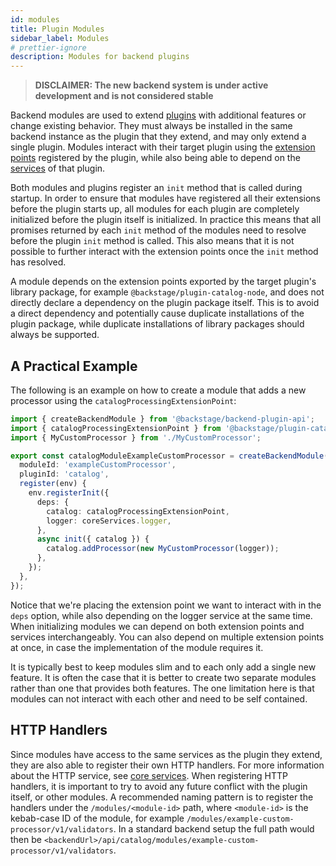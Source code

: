 ```yaml
---
id: modules
title: Plugin Modules
sidebar_label: Modules
# prettier-ignore
description: Modules for backend plugins
---
```


> **DISCLAIMER: The new backend system is under active development and is not considered stable**

Backend modules are used to extend [plugins](./04-plugins.md) with additional features or change existing behavior. They must always be installed in the same backend instance as the plugin that they extend, and may only extend a single plugin. Modules interact with their target plugin using the [extension points](./05-extension-points.md) registered by the plugin, while also being able to depend on the [services](./03-services.md) of that plugin.

Both modules and plugins register an `init` method that is called during startup. In order to ensure that modules have registered all their extensions before the plugin starts up, all modules for each plugin are completely initialized before the plugin itself is initialized. In practice this means that all promises returned by each `init` method of the modules need to resolve before the plugin `init` method is called. This also means that it is not possible to further interact with the extension points once the `init` method has resolved.

A module depends on the extension points exported by the target plugin's library package, for example `@backstage/plugin-catalog-node`, and does not directly declare a dependency on the plugin package itself. This is to avoid a direct dependency and potentially cause duplicate installations of the plugin package, while duplicate installations of library packages should always be supported.

## A Practical Example

The following is an example on how to create a module that adds a new processor using the `catalogProcessingExtensionPoint`:

```ts
import { createBackendModule } from '@backstage/backend-plugin-api';
import { catalogProcessingExtensionPoint } from '@backstage/plugin-catalog-node';
import { MyCustomProcessor } from './MyCustomProcessor';

export const catalogModuleExampleCustomProcessor = createBackendModule({
  moduleId: 'exampleCustomProcessor',
  pluginId: 'catalog',
  register(env) {
    env.registerInit({
      deps: {
        catalog: catalogProcessingExtensionPoint,
        logger: coreServices.logger,
      },
      async init({ catalog }) {
        catalog.addProcessor(new MyCustomProcessor(logger));
      },
    });
  },
});
```

Notice that we're placing the extension point we want to interact with in the `deps` option, while also depending on the logger service at the same time. When initializing modules we can depend on both extension points and services interchangeably. You can also depend on multiple extension points at once, in case the implementation of the module requires it.

It is typically best to keep modules slim and to each only add a single new feature. It is often the case that it is better to create two separate modules rather than one that provides both features. The one limitation here is that modules can not interact with each other and need to be self contained.

## HTTP Handlers

Since modules have access to the same services as the plugin they extend, they are also able to register their own HTTP handlers. For more information about the HTTP service, see [core services](../core-services/01-index.md). When registering HTTP handlers, it is important to try to avoid any future conflict with the plugin itself, or other modules. A recommended naming pattern is to register the handlers under the `/modules/<module-id>` path, where `<module-id>` is the kebab-case ID of the module, for example `/modules/example-custom-processor/v1/validators`. In a standard backend setup the full path would then be `<backendUrl>/api/catalog/modules/example-custom-processor/v1/validators`.

